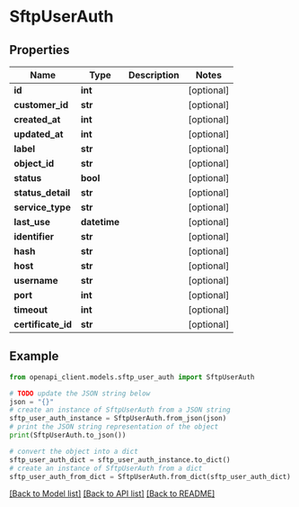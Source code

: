 # SftpUserAuth


## Properties

Name | Type | Description | Notes
------------ | ------------- | ------------- | -------------
**id** | **int** |  | [optional] 
**customer_id** | **str** |  | [optional] 
**created_at** | **int** |  | [optional] 
**updated_at** | **int** |  | [optional] 
**label** | **str** |  | [optional] 
**object_id** | **str** |  | [optional] 
**status** | **bool** |  | [optional] 
**status_detail** | **str** |  | [optional] 
**service_type** | **str** |  | [optional] 
**last_use** | **datetime** |  | [optional] 
**identifier** | **str** |  | [optional] 
**hash** | **str** |  | [optional] 
**host** | **str** |  | [optional] 
**username** | **str** |  | [optional] 
**port** | **int** |  | [optional] 
**timeout** | **int** |  | [optional] 
**certificate_id** | **str** |  | [optional] 

## Example

```python
from openapi_client.models.sftp_user_auth import SftpUserAuth

# TODO update the JSON string below
json = "{}"
# create an instance of SftpUserAuth from a JSON string
sftp_user_auth_instance = SftpUserAuth.from_json(json)
# print the JSON string representation of the object
print(SftpUserAuth.to_json())

# convert the object into a dict
sftp_user_auth_dict = sftp_user_auth_instance.to_dict()
# create an instance of SftpUserAuth from a dict
sftp_user_auth_from_dict = SftpUserAuth.from_dict(sftp_user_auth_dict)
```
[[Back to Model list]](../README.md#documentation-for-models) [[Back to API list]](../README.md#documentation-for-api-endpoints) [[Back to README]](../README.md)


